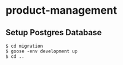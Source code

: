 # product-management

## Setup Postgres Database

    $ cd migration
    $ goose -env development up
    $ cd ..
